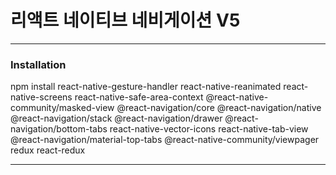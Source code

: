 # 리액트 네이티브 네비게이션 V5

<hr/>

### Installation

npm install react-native-gesture-handler 
react-native-reanimated
react-native-screens 
react-native-safe-area-context 
@react-native-community/masked-view
@react-navigation/core 
@react-navigation/native
@react-navigation/stack 
@react-navigation/drawer
@react-navigation/bottom-tabs 
react-native-vector-icons 
react-native-tab-view 
@react-navigation/material-top-tabs 
@react-native-community/viewpager
redux react-redux
<hr/>

##
